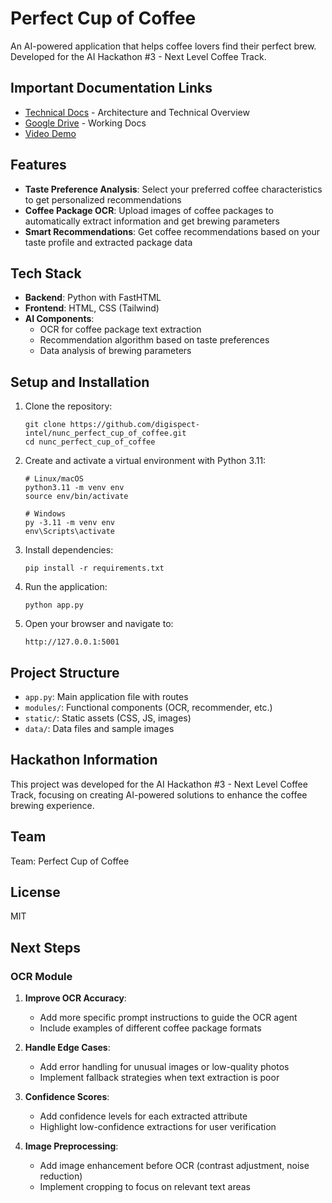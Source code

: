 # Perfect Cup of Coffee

An AI-powered application that helps coffee lovers find their perfect brew. Developed for the AI Hackathon #3 - Next Level Coffee Track.


## Important Documentation Links

- [Technical Docs](https://github.com/digispect-intel/nunc_perfect_cup_of_coffee/blob/main/technical_documentation.md) - Architecture and Technical Overview
- [Google Drive](https://drive.google.com/drive/folders/15OFnLQi0pIsl3WdAWv1GqfRMtkU3hjcR) - Working Docs
- [Video Demo](https://youtu.be/DpqX16TDFxY)

## Features

- **Taste Preference Analysis**: Select your preferred coffee characteristics to get personalized recommendations
- **Coffee Package OCR**: Upload images of coffee packages to automatically extract information and get brewing parameters
- **Smart Recommendations**: Get coffee recommendations based on your taste profile and extracted package data

## Tech Stack

- **Backend**: Python with FastHTML
- **Frontend**: HTML, CSS (Tailwind)
- **AI Components**: 
  - OCR for coffee package text extraction
  - Recommendation algorithm based on taste preferences
  - Data analysis of brewing parameters

## Setup and Installation

1. Clone the repository:
   ```
   git clone https://github.com/digispect-intel/nunc_perfect_cup_of_coffee.git
   cd nunc_perfect_cup_of_coffee
   ```

2. Create and activate a virtual environment with Python 3.11:
   ```
   # Linux/macOS
   python3.11 -m venv env
   source env/bin/activate
   
   # Windows
   py -3.11 -m venv env
   env\Scripts\activate
   ```

3. Install dependencies:
   ```
   pip install -r requirements.txt
   ```

4. Run the application:
   ```
   python app.py
   ```

5. Open your browser and navigate to:
   ```
   http://127.0.0.1:5001
   ```
   
## Project Structure

- `app.py`: Main application file with routes
- `modules/`: Functional components (OCR, recommender, etc.)
- `static/`: Static assets (CSS, JS, images)
- `data/`: Data files and sample images

## Hackathon Information

This project was developed for the AI Hackathon #3 - Next Level Coffee Track, focusing on creating AI-powered solutions to enhance the coffee brewing experience.

## Team

Team: Perfect Cup of Coffee

## License

MIT

## Next Steps

### OCR Module

1. **Improve OCR Accuracy**:
   - Add more specific prompt instructions to guide the OCR agent
   - Include examples of different coffee package formats

2. **Handle Edge Cases**:
   - Add error handling for unusual images or low-quality photos
   - Implement fallback strategies when text extraction is poor

3. **Confidence Scores**:
   - Add confidence levels for each extracted attribute
   - Highlight low-confidence extractions for user verification

4. **Image Preprocessing**:
   - Add image enhancement before OCR (contrast adjustment, noise reduction)
   - Implement cropping to focus on relevant text areas
